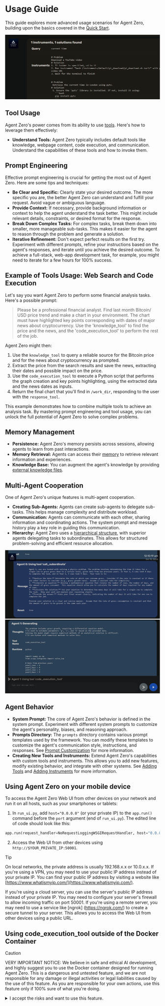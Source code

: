 # Usage Guide
This guide explores more advanced usage scenarios for Agent Zero, building upon the basics covered in the [Quick Start](quickstart.md).

![Utility Message with Solutions](res/memory-man.png)

## Tool Usage
Agent Zero's power comes from its ability to use [tools](architecture.md#tools). Here's how to leverage them effectively:

- **Understand Tools:** Agent Zero typically includes default tools like knowledge, webpage content, code execution, and communication.  Understand the capabilities of these tools and how to invoke them.

## Prompt Engineering
Effective prompt engineering is crucial for getting the most out of Agent Zero. Here are some tips and techniques:

* **Be Clear and Specific:** Clearly state your desired outcome.  The more specific you are, the better Agent Zero can understand and fulfill your request.  Avoid vague or ambiguous language.
* **Provide Context:** If necessary, provide background information or context to help the agent understand the task better. This might include relevant details, constraints, or desired format for the response.
* **Break Down Complex Tasks:**  For complex tasks, break them down into smaller, more manageable sub-tasks.  This makes it easier for the agent to reason through the problem and generate a solution.
* **Iterative Refinement:** Don't expect perfect results on the first try.  Experiment with different prompts, refine your instructions based on the agent's responses, and iterate until you achieve the desired outcome. To achieve a full-stack, web-app development task, for example, you might need to iterate for a few hours for 100% success.

## Example of Tools Usage: Web Search and Code Execution
Let's say you want Agent Zero to perform some financial analysis tasks. Here's a possible prompt:

> Please be a professional financial analyst. Find last month Bitcoin/ USD price trend and make a chart in your environment. The chart must  have highlighted key points corresponding with dates of major news  about cryptocurrency. Use the 'knowledge_tool' to find the price and  the news, and the 'code_execution_tool' to perform the rest of the job.

Agent Zero might then:

1. Use the `knowledge_tool` to query a reliable source for the Bitcoin price and for the news about cryptocurrency as prompted.
2. Extract the price from the search results and save the news, extracting their dates and possible impact on the price.
3. Use the `code_execution_tool` to execute a Python script that performs the graph creation and key points highlighting, using the extracted data and the news dates as inputs.
4. Return the final chart that you'll find in `/work_dir`, responding to the user with the `response_tool`.

This example demonstrates how to combine multiple tools to achieve an analysis task. By mastering prompt engineering and tool usage, you can unlock the full potential of Agent Zero to solve complex problems.

## Memory Management
* **Persistence:** Agent Zero's memory persists across sessions, allowing agents to learn from past interactions.
* **Memory Retrieval:** Agents can access their [memory](architecture.md#memory-system) to retrieve relevant information and experiences.
* **Knowledge Base:** You can augment the agent's knowledge by providing [external knowledge files](architecture.md#knowledge).

## Multi-Agent Cooperation
One of Agent Zero's unique features is multi-agent cooperation.

* **Creating Sub-Agents:** Agents can create sub-agents to delegate sub-tasks.  This helps manage complexity and distribute workload.
* **Communication:** Agents can communicate with each other, sharing information and coordinating actions. The system prompt and message history play a key role in guiding this communication.
* **Hierarchy:** Agent Zero uses a [hierarchical structure](architecture.md#agent-hierarchy-and-communication), with superior agents delegating tasks to subordinates.  This allows for structured problem-solving and efficient resource allocation.

![](res/physics.png)
![](res/physics-2.png)

## Agent Behavior
* **System Prompt:**  The core of Agent Zero's behavior is defined in the system prompt.  Experiment with different system prompts to customize the agent's personality, biases, and reasoning approach.
* **Prompts Directory:** The `prompts` directory contains various prompt templates used by the framework. You can modify these templates to customize the agent's communication style, instructions, and responses. See [Prompt Customization](architecture.md#custom-prompts) for more information.
* **Creating New Tools and Instruments:** Extend Agent Zero's capabilities with custom tools and instruments. This allows you to add new features, modify existing behavior, and integrate with other systems. See [Adding Tools](architecture.md#adding-tools) and [Adding Instruments](architecture.md#adding-instruments) for more information.

## Using Agent Zero on your mobile device
To access the Agent Zero Web UI from other devices on your network and run it on all hosts, such as your smartphones or tablets:

1.  In `run_ui.py`, add `host="0.0.0.0"` (or your private IP) to the `app.run()` command before the `port` argument (end of `run_ui.py`). The edited line of code should look like this:
```python
app.run(request_handler=NoRequestLoggingWSGIRequestHandler, host="0.0.0.0", port=port)
```
2. Access the Web UI from other devices using `http://$YOUR_PRIVATE_IP:50001`.

> [!TIP]
> On local networks, the private address is usually 192.168.x.x or 10.0.x.x.
> If you're using a VPN, you may need to use your public IP address instead of your 
> private IP. You can find your public IP address by visiting a website like
> [https://www.whatismyip.com/](https://www.whatismyip.com/).
>
> If you're using a cloud server, you can use the server's public IP address instead 
> of your private IP. You may need to configure your server's firewall to allow 
> incoming traffic on port 50001.
> If you're using a remote server, you may need to use a service like [ngrok]
> (https://ngrok.com/) to create a secure tunnel to your server. This allows you to 
> access the Web UI from other devices using a public URL.

## Using code_execution_tool outside of the Docker Container
> [!CAUTION]
> VERY IMPORTANT NOTICE: We believe in safe and ethical AI development, and highly 
> suggest you to use the Docker container designed for running Agent Zero.
> This is a dangerous and untested feature, and we are not responsible for any damage 
> or illegal activities or legal liabilities caused by the use of this feature. 
> As you are responsible for your own actions, use this feature only if 100% sure of what you're doing.
<details>
<summary>I accept the risks and want to use this feature.</summary>

- If you are a power-user and 100% sure of what you're doing, you can use the code_execution_tool outside of the Docker container by following these steps:

    ![Code Execution Jailbreak](res/code_exec_jailbreak.png)

1. After the installation and configuration of your Agent Zero instance, go in `initialize.py` and set the `code_exec_docker_enabled` to `False` (line 47). This will disable the code_execution_tool for your Agent Zero instance to communicate with the Docker container. The tool will search for an SSH connection at this point.

2. Comment out lines 56, 57, 58 and 59 in `initialize.py` that sets the `code_execution_tool` SSH connection parameters. Point them to your machine accordingly. This will enable the code_execution_tool for your Agent Zero instance.

> [!IMPORTANT]  
> The `code_exec_ssh_pass` parameter (root user password) has to be provided to 
> `initialize.py` for the code_execution_tool to be able to connect to the machine.
</details>